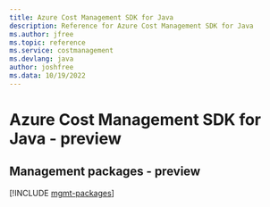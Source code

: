 ```yaml
---
title: Azure Cost Management SDK for Java
description: Reference for Azure Cost Management SDK for Java
ms.author: jfree
ms.topic: reference
ms.service: costmanagement
ms.devlang: java
author: joshfree
ms.data: 10/19/2022
---
```

# Azure Cost Management SDK for Java - preview

## Management packages - preview
[!INCLUDE [mgmt-packages](cost-management-mgmt-index.md)]